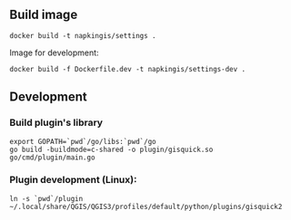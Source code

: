 ## Build image
```
docker build -t napkingis/settings .
```
Image for development:
```
docker build -f Dockerfile.dev -t napkingis/settings-dev .
```

## Development

### Build plugin's library

```
export GOPATH=`pwd`/go/libs:`pwd`/go
go build -buildmode=c-shared -o plugin/gisquick.so go/cmd/plugin/main.go
```

### Plugin development (Linux):
```
ln -s `pwd`/plugin ~/.local/share/QGIS/QGIS3/profiles/default/python/plugins/gisquick2
```
